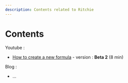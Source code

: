 ```yaml
---
description: Contents related to Ritchie
---
```


# Contents

Youtube :

* [How to create a new formula](https://youtu.be/O_rD-0o8FrM) - version : **Beta 2** \(8 min\)

Blog :

* ...



